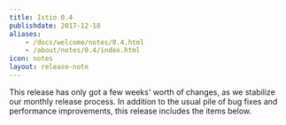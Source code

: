 ```yaml
---
title: Istio 0.4
publishdate: 2017-12-18
aliases:
    - /docs/welcome/notes/0.4.html
    - /about/notes/0.4/index.html
icon: notes
layout: release-note
---
```


This release has only got a few weeks' worth of changes, as we stabilize our monthly release process.
In addition to the usual pile of bug fixes and performance improvements, this release includes the items
below.
